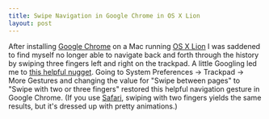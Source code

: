 ```yaml
---
title: Swipe Navigation in Google Chrome in OS X Lion
layout: post
---
```


After installing [Google Chrome](http://www.google.com/chrome) on a Mac
running [OS X Lion](http://www.apple.com/macosx) I was saddened to find
myself no longer able to navigate back and forth through the history by
swiping three fingers left and right on the trackpad. A little Googling
led me to [this helpful
nugget](http://www.google.com/support/forum/p/Chrome/thread?tid=36701a9aeca0d08c&hl=en).
Going to System Preferences → Trackpad → More Gestures and changing the
value for "Swipe between pages" to "Swipe with two or three fingers"
restored this helpful navigation gesture in Google Chrome. (If you use
[Safari](http://www.apple.com/safari), swiping with two fingers yields
the same results, but it's dressed up with pretty animations.)
